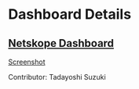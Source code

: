 # Dashboard Details

## [Netskope Dashboard](Netskope_Dashboard_en-us.yaml)
[Screenshot](Netskope_Dashboard_screenshot.jpg)

Contributor: Tadayoshi Suzuki